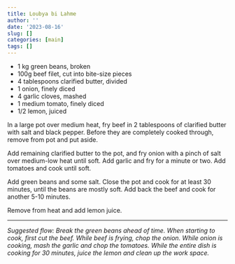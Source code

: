 ```yaml
---
title: Loubya bi Lahme
author: ''
date: '2023-08-16'
slug: []
categories: [main]
tags: []
---
```


- 1 kg green beans, broken
- 100g beef filet, cut into bite-size pieces
- 4 tablespoons clarified butter, divided
- 1 onion, finely diced
- 4 garlic cloves, mashed
- 1 medium tomato, finely diced
- 1/2 lemon, juiced

In a large pot over medium heat, fry beef in 2 tablespoons of clarified butter with salt and black pepper. Before they are completely cooked through, remove from pot and put aside.

Add remaining clarified butter to the pot, and fry onion with a pinch of salt over medium-low heat until soft. Add garlic and fry for a minute or two. Add tomatoes and cook until soft.

Add green beans and some salt. Close the pot and cook for at least 30 minutes, until the beans are mostly soft. Add back the beef and cook for another 5-10 minutes. 

Remove from heat and add lemon juice.

---
_Suggested flow: Break the green beans ahead of time. When starting to cook, first cut the beef. While beef is frying, chop the onion. While onion is cooking, mash the garlic and chop the tomatoes. While the entire dish is cooking for 30 minutes, juice the lemon and clean up the work space._
